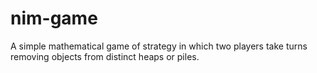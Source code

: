 # nim-game
 A simple mathematical game of strategy in which two players take turns removing objects from distinct heaps or piles. 
